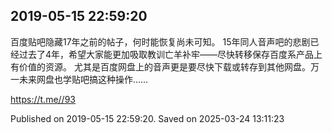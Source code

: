 
## 2019-05-15 22:59:20


百度贴吧隐藏17年之前的帖子，何时能恢复尚未可知。
15年同人音声吧的悲剧已经过去了4年，希望大家能更加吸取教训亡羊补牢——尽快转移保存百度系产品上有价值的资源。
尤其是百度网盘上的音声更是要尽快下载或转存到其他网盘。万一未来网盘也学贴吧搞这种操作……

https://t.me//93

Published on 2019-05-15 22:59:20. Saved on 2025-03-24 13:11:23
